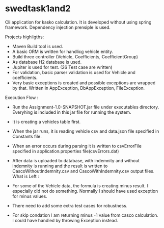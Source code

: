 # swedtask1and2
Cli application for kasko calculation. It is developed without using spring framework. 
Dependency injection prensiple is used.

Projects highligths: 
- Maven Build tool is used.
- A basic ORM is written for handlicg vehicle entity.
- Build three controller (Vehicle, Coefficients, CoefficientGroup)
- As database H2 database is used.
- Jupiter is used for test. (26 Test case are written)
- For validation, basic parser validation is used for Vehicle and coefficients.
- Very basic exceptions is created and possible exceptions are wrapped by that. Written in AppException,
DbAppException, FileException. 
 
Execution Flow :
 - Run the Assignment-1.0-SNAPSHOT.jar file under executables directory. 
 Everyhing is included in this jar file for running the system.
  
 - It is creating a vehicles table first.
 - When the jar runs, it is reading vehicle csv and data.json file 
   specified in Constants file.
 - When an error occurs during parsing it is written to 
   csvErrorFile specified in application.properties file(csvErrors.dat)
 - After data is uploaded to database, with indemnity and without indemnity 
   is running and the result is written to CascoWithoutIndemnity.csv and CascoWithIndemnity.csv output files.
 What is Left : 
  - For some of the Vehicle data, the formula is creating minus result. 
  I especially did not do something. Normally I should have used exception for minus values.
  
  -  There need to add some extra test cases for robustness.

  - For skip condation I am returning minus -1 value from casco calculation. 
  I could have handled by throwing Exception instead.  
